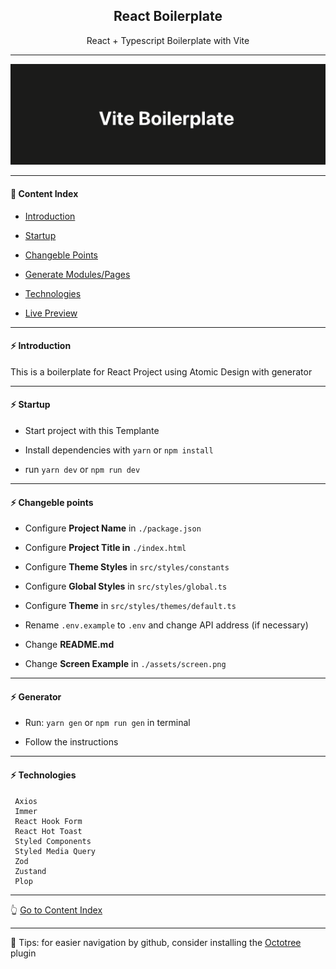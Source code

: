<h2 align="center">React Boilerplate</h2>
<p align="center">React + Typescript Boilerplate with Vite</p>

---

<p align="center">
  <img src="https://github.com/lipex360x/ViteTS-Boilerplate/blob/main/assets/screen.png" />
</p>

---

#### :bookmark_tabs: Content Index

- [Introduction](#zap-introduction)

- [Startup](#zap-startup)

- [Changeble Points](#zap-changeble-points)

- [Generate Modules/Pages](#zap-generator)

- [Technologies](#zap-technologies)

- [Live Preview](https://react-gen-boilerplate.netlify.app/)

---

#### :zap: Introduction

This is a boilerplate for React Project using Atomic Design with generator

---

#### :zap: Startup

- Start project with this Templante

- Install dependencies with `yarn` or `npm install`

- run `yarn dev` or `npm run dev`

---

#### :zap: Changeble points

- Configure **Project Name** in `./package.json`

- Configure **Project Title in** `./index.html`

- Configure **Theme Styles** in `src/styles/constants`

- Configure **Global Styles** in `src/styles/global.ts`

- Configure **Theme** in `src/styles/themes/default.ts`

- Rename `.env.example` to `.env` and change API address (if necessary)

- Change **README.md**

- Change **Screen Example** in `./assets/screen.png`

---

#### :zap: Generator

- Run: `yarn gen` or `npm run gen` in terminal

- Follow the instructions

---

#### :zap: Technologies

```
 Axios
 Immer
 React Hook Form
 React Hot Toast
 Styled Components
 Styled Media Query
 Zod
 Zustand
 Plop
```

---

:point_up_2: [Go to Content Index](#bookmark_tabs-content-index)

---

:pushpin: Tips: for easier navigation by github, consider installing the [Octotree](https://chrome.google.com/webstore/detail/octotree-github-code-tree/bkhaagjahfmjljalopjnoealnfndnagc) plugin
